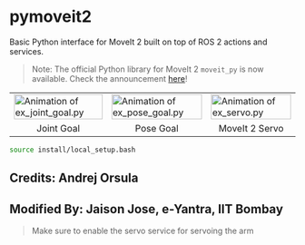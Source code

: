 # pymoveit2

Basic Python interface for MoveIt 2 built on top of ROS 2 actions and services.

> Note: The official Python library for MoveIt 2 `moveit_py` is now available. Check the announcement [here](https://picknik.ai/moveit/ros/python/google/2023/04/28/GSOC-MoveIt-2-Python-Bindings.html)!

<div align="center" class="tg-wrap">
<table>
<tbody>
  <tr>
    <td width="25%"><img width="100%" src="https://user-images.githubusercontent.com/22929099/147369355-5f1b33ef-2e18-4042-9ea3-cd85b1a78fa0.gif" alt="Animation of ex_joint_goal.py"/></td>
    <td width="25%"><img width="100%" src="https://user-images.githubusercontent.com/22929099/147369356-b8ad2f4c-1996-47ac-9bfb-7fccd243fd56.gif" alt="Animation of ex_pose_goal.py"/></td>
    <td width="25%"><img width="100%" src="https://user-images.githubusercontent.com/22929099/147374152-50128188-ab73-4d55-a537-b641325ce9c6.gif" alt="Animation of ex_servo.py"/></td>
  </tr>
  <tr>
    <td width="25%"><div align="center">Joint Goal</div></td>
    <td width="25%"><div align="center">Pose Goal</div></td>
    <td width="25%"><div align="center">MoveIt 2 Servo</div></td>
  </tr>
</tbody>
</table>
</div>

```bash
source install/local_setup.bash
```

## Credits: Andrej Orsula
## Modified By: Jaison Jose, e-Yantra, IIT Bombay
> Make sure to enable the servo service for servoing the arm
